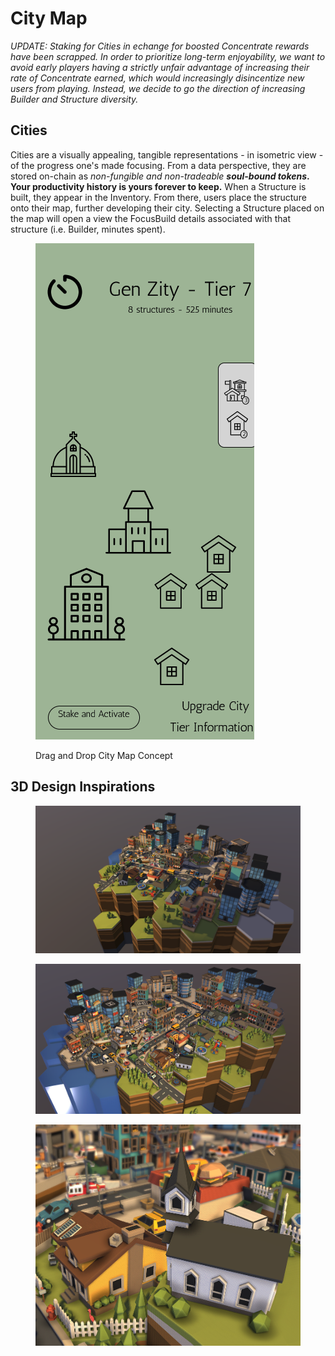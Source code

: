 # City Map

_UPDATE: Staking for Cities in echange for boosted Concentrate rewards have been scrapped. In order to prioritize long-term enjoyability, we want to avoid early players having a strictly unfair advantage of increasing their rate of Concentrate earned, which would increasingly disincentize new users from playing. Instead, we decide to go the direction of increasing Builder and Structure diversity._

## Cities

Cities are a visually appealing, tangible representations - in isometric view - of the progress one's made focusing. From a data perspective, they are stored on-chain as _non-fungible and non-tradeable **soul-bound tokens**_**. Your productivity history is yours forever to keep.** When a Structure is built, they appear in the Inventory. From there, users place the structure onto their map, further developing their city. Selecting a Structure placed on the map will open a view the FocusBuild details associated with that structure (i.e. Builder, minutes spent).

<figure><img src="../.gitbook/assets/Screen Shot 2022-10-12 at 2.34.43 PM.png" alt=""><figcaption><p>Drag and Drop City Map Concept</p></figcaption></figure>

## 3D Design Inspirations&#x20;

<figure><img src="../.gitbook/assets/Screen Shot 2022-10-31 at 2.53.22 PM.png" alt=""><figcaption></figcaption></figure>

<figure><img src="../.gitbook/assets/image.png" alt=""><figcaption></figcaption></figure>

<figure><img src="../.gitbook/assets/image (1).png" alt=""><figcaption></figcaption></figure>

